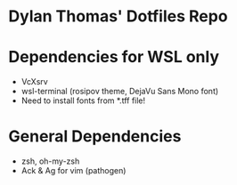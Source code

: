 # Dylan Thomas' Dotfiles Repo

# Dependencies for WSL only

- VcXsrv
- wsl-terminal (rosipov theme, DejaVu Sans Mono font)
- Need to install fonts from *.tff file!

# General Dependencies
- zsh, oh-my-zsh
- Ack & Ag for vim (pathogen)
